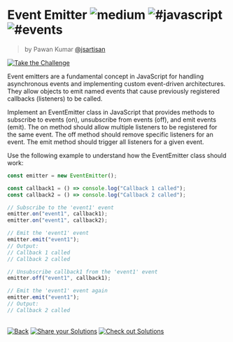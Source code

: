 <!--info-header-start--><h1>Event Emitter <img src="https://img.shields.io/badge/-medium-d9901a" alt="medium"/> <img src="https://img.shields.io/badge/-%23javascript-999" alt="#javascript"/> <img src="https://img.shields.io/badge/-%23events-999" alt="#events"/></h1><blockquote><p>by Pawan Kumar <a href="https://github.com/jsartisan" target="_blank">@jsartisan</a></p></blockquote><p><a href="https://frontend-challenges.com/challenges/58-event-emitter" target="_blank"><img src="https://img.shields.io/badge/-Take%20the%20Challenge-0d99ff?logo=javascript&logoColor=white" alt="Take the Challenge"/></a> </p><!--info-header-end-->

Event emitters are a fundamental concept in JavaScript for handling asynchronous events and implementing custom event-driven architectures. They allow objects to emit named events that cause previously registered callbacks (listeners) to be called.

Implement an EventEmitter class in JavaScript that provides methods to subscribe to events (on), unsubscribe from events (off), and emit events (emit). The on method should allow multiple listeners to be registered for the same event. The off method should remove specific listeners for an event. The emit method should trigger all listeners for a given event.

Use the following example to understand how the EventEmitter class should work:

```js
const emitter = new EventEmitter();

const callback1 = () => console.log("Callback 1 called");
const callback2 = () => console.log("Callback 2 called");

// Subscribe to the 'event1' event
emitter.on("event1", callback1);
emitter.on("event1", callback2);

// Emit the 'event1' event
emitter.emit("event1");
// Output:
// Callback 1 called
// Callback 2 called

// Unsubscribe callback1 from the 'event1' event
emitter.off("event1", callback1);

// Emit the 'event1' event again
emitter.emit("event1");
// Output:
// Callback 2 called
```

<!--info-footer-start--><br><a href="../../README.md" target="_blank"><img src="https://img.shields.io/badge/-Back-grey" alt="Back"/></a> <a href="https://github.com/jsartisan/frontend-challenges/issues/new?template=answer.md&labels=answer,58,undefined&title=58%20-%20Event%20Emitter%20-%20undefined&body=" target="_blank"><img src="https://img.shields.io/badge/-Share%20your%20Solutions-teal" alt="Share your Solutions"/></a> <a href="https://github.com/jsartisan/frontend-challenges/issues?q=label%3A58+label%3Aanswer+sort%3Areactions-%2B1-desc" target="_blank"><img src="https://img.shields.io/badge/-Check%20out%20Solutions-de5a77?logo=awesome-lists&logoColor=white" alt="Check out Solutions"/></a> <!--info-footer-end-->
